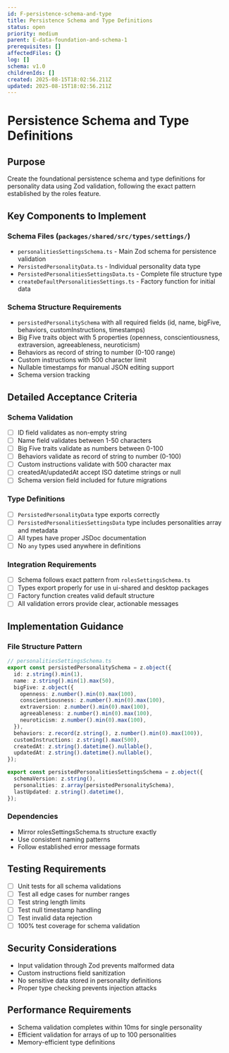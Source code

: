 ```yaml
---
id: F-persistence-schema-and-type
title: Persistence Schema and Type Definitions
status: open
priority: medium
parent: E-data-foundation-and-schema-1
prerequisites: []
affectedFiles: {}
log: []
schema: v1.0
childrenIds: []
created: 2025-08-15T18:02:56.211Z
updated: 2025-08-15T18:02:56.211Z
---
```


# Persistence Schema and Type Definitions

## Purpose

Create the foundational persistence schema and type definitions for personality data using Zod validation, following the exact pattern established by the roles feature.

## Key Components to Implement

### Schema Files (`packages/shared/src/types/settings/`)

- `personalitiesSettingsSchema.ts` - Main Zod schema for persistence validation
- `PersistedPersonalityData.ts` - Individual personality data type
- `PersistedPersonalitiesSettingsData.ts` - Complete file structure type
- `createDefaultPersonalitiesSettings.ts` - Factory function for initial data

### Schema Structure Requirements

- `persistedPersonalitySchema` with all required fields (id, name, bigFive, behaviors, customInstructions, timestamps)
- Big Five traits object with 5 properties (openness, conscientiousness, extraversion, agreeableness, neuroticism)
- Behaviors as record of string to number (0-100 range)
- Custom instructions with 500 character limit
- Nullable timestamps for manual JSON editing support
- Schema version tracking

## Detailed Acceptance Criteria

### Schema Validation

- [ ] ID field validates as non-empty string
- [ ] Name field validates between 1-50 characters
- [ ] Big Five traits validate as numbers between 0-100
- [ ] Behaviors validate as record of string to number (0-100)
- [ ] Custom instructions validate with 500 character max
- [ ] createdAt/updatedAt accept ISO datetime strings or null
- [ ] Schema version field included for future migrations

### Type Definitions

- [ ] `PersistedPersonalityData` type exports correctly
- [ ] `PersistedPersonalitiesSettingsData` type includes personalities array and metadata
- [ ] All types have proper JSDoc documentation
- [ ] No `any` types used anywhere in definitions

### Integration Requirements

- [ ] Schema follows exact pattern from `rolesSettingsSchema.ts`
- [ ] Types export properly for use in ui-shared and desktop packages
- [ ] Factory function creates valid default structure
- [ ] All validation errors provide clear, actionable messages

## Implementation Guidance

### File Structure Pattern

```typescript
// personalitiesSettingsSchema.ts
export const persistedPersonalitySchema = z.object({
  id: z.string().min(1),
  name: z.string().min(1).max(50),
  bigFive: z.object({
    openness: z.number().min(0).max(100),
    conscientiousness: z.number().min(0).max(100),
    extraversion: z.number().min(0).max(100),
    agreeableness: z.number().min(0).max(100),
    neuroticism: z.number().min(0).max(100),
  }),
  behaviors: z.record(z.string(), z.number().min(0).max(100)),
  customInstructions: z.string().max(500),
  createdAt: z.string().datetime().nullable(),
  updatedAt: z.string().datetime().nullable(),
});

export const persistedPersonalitiesSettingsSchema = z.object({
  schemaVersion: z.string(),
  personalities: z.array(persistedPersonalitySchema),
  lastUpdated: z.string().datetime(),
});
```

### Dependencies

- Mirror rolesSettingsSchema.ts structure exactly
- Use consistent naming patterns
- Follow established error message formats

## Testing Requirements

- [ ] Unit tests for all schema validations
- [ ] Test all edge cases for number ranges
- [ ] Test string length limits
- [ ] Test null timestamp handling
- [ ] Test invalid data rejection
- [ ] 100% test coverage for schema validation

## Security Considerations

- Input validation through Zod prevents malformed data
- Custom instructions field sanitization
- No sensitive data stored in personality definitions
- Proper type checking prevents injection attacks

## Performance Requirements

- Schema validation completes within 10ms for single personality
- Efficient validation for arrays of up to 100 personalities
- Memory-efficient type definitions

